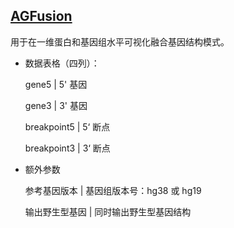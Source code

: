 ## [AGFusion](/advance/agfusion)

用于在一维蛋白和基因组水平可视化融合基因结构模式。

- 数据表格（四列）：

  gene5 | 5' 基因

  gene3 | 3' 基因

  breakpoint5 | 5‘ 断点

  breakpoint3 | 3‘ 断点

- 额外参数

  参考基因版本 | 基因组版本号：hg38 或 hg19

  输出野生型基因 | 同时输出野生型基因结构
